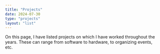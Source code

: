 ```yaml
---
title: "Projects"
date: 2024-07-30
type: "projects"
layout: "list"
---
```


On this page, I have listed projects on which I have worked throughout the years. These can range from software to hardware, to organizing events, etc.